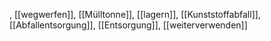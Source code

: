 , [[wegwerfen]], [[Mülltonne]], [[lagern]], [[Kunststoffabfall]], [[Abfallentsorgung]], [[Entsorgung]], [[weiterverwenden]]